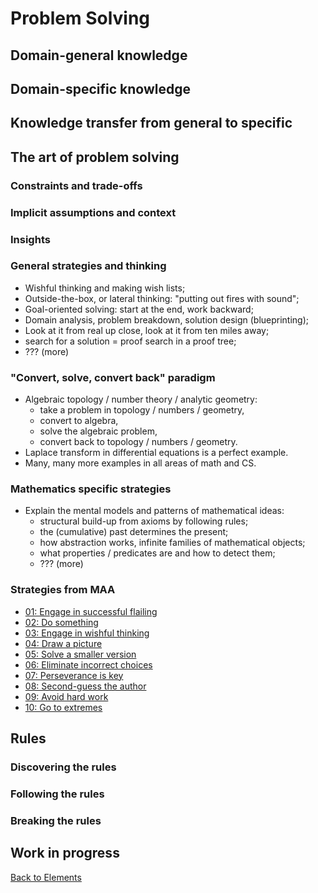 # Problem Solving

## Domain-general knowledge

## Domain-specific knowledge

## Knowledge transfer from general to specific

## The art of problem solving

### Constraints and trade-offs

### Implicit assumptions and context

### Insights

### General strategies and thinking

- Wishful thinking and making wish lists;
- Outside-the-box, or lateral thinking: "putting out fires with sound";
- Goal-oriented solving: start at the end, work backward;
- Domain analysis, problem breakdown, solution design (blueprinting);
- Look at it from real up close, look at it from ten miles away;
- search for a solution = proof search in a proof tree;
- ??? (more)

### "Convert, solve, convert back" paradigm

- Algebraic topology / number theory / analytic geometry:
  - take a problem in topology / numbers / geometry,
  - convert to algebra,
  - solve the algebraic problem,
  - convert back to topology / numbers / geometry.
- Laplace transform in differential equations is a perfect example.
- Many, many more examples in all areas of math and CS.

### Mathematics specific strategies

- Explain the mental models and patterns of mathematical ideas:
  - structural build-up from axioms by following rules;
  - the (cumulative) past determines the present;
  - how abstraction works, infinite families of mathematical objects;
  - what properties / predicates are and how to detect them;
  - ??? (more)

### Strategies from MAA

- [01: Engage in successful flailing](https://maa.org/resource/problem-solving-strategy-1-engage-in-successful-flailing/)
- [02: Do something](https://maa.org/resource/problem-solving-strategy-2-do-something/)
- [03: Engage in wishful thinking](https://maa.org/resource/problem-solving-strategy-3-engage-in-wishful-thinking/)
- [04: Draw a picture](https://maa.org/resource/problem-solving-strategy-4-draw-a-picture/)
- [05: Solve a smaller version](https://maa.org/resource/problem-solving-strategy-5-solve-a-smaller-version-of-the-same-problem/)
- [06: Eliminate incorrect choices](https://maa.org/resource/problem-solving-strategy-6-eliminate-incorrect-choices/)
- [07: Perseverance is key](https://maa.org/resource/problem-solving-strategy-7-perseverance-is-key/)
- [08: Second-guess the author](https://maa.org/resource/problem-solving-strategy-8-second-guess-the-author/)
- [09: Avoid hard work](https://maa.org/resource/problem-solving-strategy-9-avoid-hard-work/)
- [10: Go to extremes](https://maa.org/resource/problem-solving-strategy-10-go-to-extremes/)

## Rules

### Discovering the rules

### Following the rules

### Breaking the rules

## Work in progress

[Back to Elements](README.md#problem-solving)
